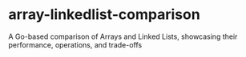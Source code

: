 # array-linkedlist-comparison
A Go-based comparison of Arrays and Linked Lists, showcasing their performance, operations, and trade-offs

